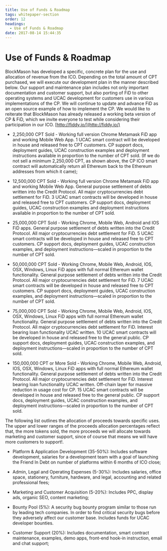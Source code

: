 ```yaml
---
title: Use of Funds & Roadmap
tags: whitepaper-section
order: 12
headings:
  - Use of Funds & Roadmap
date: 2017-08-14 15:44:35
---
```



# Use of Funds & Roadmap

BlockMason has developed a specific, concrete plan for the use and allocation of revenue from the ICO. Depending on the total amount of CPT purchased, we will execute our development plan in the manner described below. Our support and maintenance plan includes not only important documentation and customer support, but also porting of FiD to other operating systems and UCAC development for customers use in various implementations of the CP.  We will continue to update and advance FiD as an open source example of how to implement the CP. We would like to reiterate that BlockMason has already released a working beta version of CP & FiD, which we invite everyone to test while considering their participation in our ICO. [http://fiddy.io/](http://fiddy.io/)

* 2,250,000 CPT Sold - Working full version Chrome Metamask FiD app and working Mobile Web App. 1 UCAC smart contract will be developed in house and released free to CPT customers.  CP support docs, deployment guides, UCAC construction examples and deployment instructions available in proportion to the number of CPT sold.  (If we do not sell a minimum 2,250,000 CPT, as shown above, the CP ICO smart contract will automatically return all Ethereum back to the Ethereum addresses from which it came);

* 12,500,000 CPT Sold - Working full version Chrome Metamask FiD app and working Mobile Web App.  General purpose settlement of debts written into the Credit Protocol.  All major cryptocurrencies debt settlement for FiD. 3 UCAC smart contracts will be developed in house and released free to CPT customers. CP support docs, deployment guides, UCAC construction examples and deployment instructions available in proportion to the number of CPT sold.

* 25,000,000 CPT Sold - Working Chrome, Mobile Web, Android and IOS FiD apps. General purpose settlement of debts written into the Credit Protocol.  All major cryptocurrencies debt settlement for FiD. 5 UCAC smart contracts will be developed in house and released free to CPT customers. CP support docs, deployment guides, UCAC construction examples, and deployment instructions—scaled in proportion to the number of CPT sold.

* 50,000,000 CPT Sold - Working Chrome, Mobile Web, Android, IOS, OSX, Windows, Linux FiD apps with full normal Ethereum wallet functionality. General purpose settlement of debts written into the Credit Protocol. All major cryptocurrencies debt settlement for FiD.  7 UCAC smart contracts will be developed in house and released free to CPT customers. CP support docs, deployment guides, UCAC construction examples, and deployment instructions—scaled in proportion to the number of CPT sold.

* 75,000,000 CPT Sold - Working Chrome, Mobile Web, Android, IOS, OSX, Windows, Linux FiD apps with full normal Ethereum wallet functionality. General purpose settlement of debts written into the Credit Protocol. All major cryptocurrencies debt settlement for FiD. Interest bearing loan functionality UCAC written. 10 UCAC smart contracts will be developed in house and released free to the general public. CP support docs, deployment guides, UCAC construction examples, and deployment instructions—scaled in proportion to the number of CPT sold.

* 150,000,000 CPT or More Sold - Working Chrome, Mobile Web, Android, IOS, OSX, Windows, Linux FiD apps with full normal Ethereum wallet functionality. General purpose settlement of debts written into the Credit Protocol. All major cryptocurrencies debt settlement for FiD. Interest bearing loan functionality UCAC written. Off-chain layer for massive reduction in usage cost for CP. 15 UCAC smart contracts will be developed in house and released free to the general public. CP support docs, deployment guides, UCAC construction examples, and deployment instructions—scaled in proportion to the number of CPT sold.

The following list outlines the allocation of proceeds towards specific uses. The upper and lower ranges of the proceeds allocation percentages reflect that, the more tokens sold, the more proceeds we will allocate towards marketing and customer support, since of course that means we will have more customers to support!.

* Platform & Application Development (35-50%): Includes software development, salaries for a development team with a goal of launching the Friend In Debt on number of platforms within 6 months of ICO close;

* Admin, Legal and Operating Expenses (5-30%): Includes salaries, office space, stationery, furniture, hardware, and legal, accounting and related professional fees;

* Marketing and Customer Acquisition (5-20%): Includes PPC, display ads, organic SEO, content marketing;

* Bounty Pool (5%): A security bug bounty program similar to those run by leading tech companies.  In order to find critical security bugs before they adversely affect our customer base.  Includes funds for UCAC developer bounties.

* Customer Support (20%):  Includes documentation, smart contract maintenance, examples, demo apps, front-end hook-in instruction, email and chat support;
